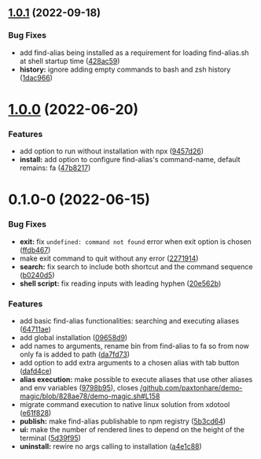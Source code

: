 

## [1.0.1](https://github.com/blzsaa/find-alias/compare/1.0.0...1.0.1) (2022-09-18)


### Bug Fixes

* add find-alias being installed as a requirement for loading find-alias.sh at shell startup time ([428ac59](https://github.com/blzsaa/find-alias/commit/428ac59453a4a13f7e4ea24590c50655530046ac))
* **history:** ignore adding empty commands to bash and zsh history ([1dac966](https://github.com/blzsaa/find-alias/commit/1dac96650bdd86b3668fa0e37885b198f9a5cd62))

# [1.0.0](https://github.com/blzsaa/find-alias/compare/0.1.0-0...1.0.0) (2022-06-20)


### Features

* add option to run without installation with npx ([9457d26](https://github.com/blzsaa/find-alias/commit/9457d26eae5bb99d794a43e1cfdd36d039061539))
* **install:** add option to configure find-alias's command-name, default remains: fa ([47b8217](https://github.com/blzsaa/find-alias/commit/47b821752da2e16872388caa4f01c5acfd606210))

# 0.1.0-0 (2022-06-15)


### Bug Fixes

* **exit:** fix `undefined: command not found` error when exit option is chosen ([ffdb467](https://github.com/blzsaa/find-alias/commit/ffdb4678c605cf4b77fdcd3337f0287ffcd2f70b))
* make exit command to quit without any error ([2271914](https://github.com/blzsaa/find-alias/commit/2271914ebb06f352dadc1123515d291a67f31c8b))
* **search:** fix search to include both shortcut and the command sequence ([b0240d5](https://github.com/blzsaa/find-alias/commit/b0240d5a9c65ba14e4cbc7815a770ef3ec4177cf))
* **shell script:** fix reading inputs with leading hyphen ([20e562b](https://github.com/blzsaa/find-alias/commit/20e562b2b5aae7751ab1765702d45334575d5f14))


### Features

* add basic find-alias functionalities: searching and executing aliases ([64711ae](https://github.com/blzsaa/find-alias/commit/64711ae1d84a3ae5162f525659cecc5800a9758d))
* add global installation ([09658d9](https://github.com/blzsaa/find-alias/commit/09658d90268f9fb6191b02508a0121f4e6f761e6))
* add names to arguments, rename bin from find-alias to fa so from now only fa is added to path ([da7fd73](https://github.com/blzsaa/find-alias/commit/da7fd73ec3c47b71e671ee6da32d15bb82343ee1))
* add option to add extra arguments to a chosen alias with tab button ([dafd4ce](https://github.com/blzsaa/find-alias/commit/dafd4ce2f3364878d8baff24d6873558d32e37bb))
* **alias execution:** make possible to execute aliases that use other aliases and env variables ([9798b95](https://github.com/blzsaa/find-alias/commit/9798b954f877e326ec5c91aeeaa300903195806a)), closes [/github.com/paxtonhare/demo-magic/blob/828ae78/demo-magic.sh#L158](https://github.com//github.com/paxtonhare/demo-magic/blob/828ae78/demo-magic.sh/issues/L158)
* migrate command execution to native linux solution from xdotool ([e61f828](https://github.com/blzsaa/find-alias/commit/e61f82839304268fdfabd15046a57b25cefe1cee))
* **publish:** make find-alias publishable to npm registry ([5b3cd64](https://github.com/blzsaa/find-alias/commit/5b3cd64005b7079b5076d36bdefa235fa83e6b8f))
* **ui:** make the number of rendered lines to depend on the height of the terminal ([5d39f95](https://github.com/blzsaa/find-alias/commit/5d39f95cd95d5cf44337369be386291af2beb072))
* **uninstall:** rewire no args calling to installation ([a4e1c88](https://github.com/blzsaa/find-alias/commit/a4e1c88e0001ecc2e8d04ab4c618bbca295c5dbc))